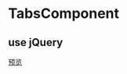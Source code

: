 # TabsComponent
## use jQuery

[预览](https://yangqyangq.github.io/TabsComponent/TabsComponentWithjQuery/index.html)
